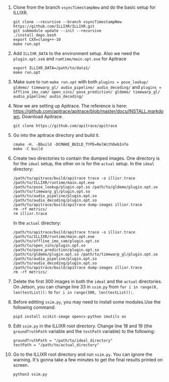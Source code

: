 1. Clone from the branch `vsyncTimestampNew` and do the basic setup for ILLIXR.

   ```
   git clone --recursive --branch vsyncTimestampNew https://github.com/ILLIXR/ILLIXR.git
   git submodule update --init --recursive
   ./install_deps.bash
   export CXX=clang++-10
   make run.opt
   ```

2. Add `ILLIXR_DATA` to the environment setup. Also we need the `plugin.opt.so`s and `rumtime/main.opt.exe` for Apitrace

   ```
   export ILLIXR_DATA=/path/to/data1/
   make run.opt
   ```

3. Make sure to run `make run.opt` with both `plugins = pose_lookup/ gldemo/ timewarp_gl/ audio_pipeline/ audio_decoding/` and `plugins = offline_imu_cam/ open_vins/ pose_prediction/ gldemo/ timewarp_gl/ audio_pipeline/ audio_decoding/`

4. Now we are setting up Apitrace. The reference is here: https://github.com/apitrace/apitrace/blob/master/docs/INSTALL.markdown. Download Apitrace.

   ```
   git clone https://github.com/apitrace/apitrace
   ```

5. Go into the apitrace directory and build it.

   ```
   cmake -H. -Bbuild -DCMAKE_BUILD_TYPE=RelWithDebInfo
   make -C build
   ```

6. Create two directories to contain the dumped images. One directory is for the `ideal` setup, the other on is for the `actual` setup. In the `ideal` directory:

   ```
   /path/to/apitrace/build/apitrace trace -o illixr.trace /path/to/ILLIXR/runtime/main.opt.exe /path/to/pose_lookup/plugin.opt.so /path/to/gldemo/plugin.opt.so /path/to/timewarp_gl/plugin.opt.so /path/to/audio_pipeline/plugin.opt.so /path/to/audio_decoding/plugin.opt.so
   /path/to/apitrace/build/apitrace dump-images illixr.trace
   rm -rf metrics/
   rm illixr.trace
   ```

   In the `actual` directory:

   ```
   /path/to/apitrace/build/apitrace trace -o illixr.trace /path/to/ILLIXR/runtime/main.opt.exe /path/to/offline_imu_cam/plugin.opt.so /path/to/open_vins/plugin.opt.so /path/to/pose_prediction/plugin.opt.so /path/to/gldemo/plugin.opt.so /path/to/timewarp_gl/plugin.opt.so /path/to/audio_pipeline/plugin.opt.so /path/to/audio_decoding/plugin.opt.so
   /path/to/apitrace/build/apitrace dump-images illixr.trace
   rm -rf metrics/
   ```

7. Delete the first 300 images in both the `ideal` and the `actual` directories. On Jetson, you can change line 33 in `ssim.py` from `for i in range(0, len(testList)):` to `for i in range(300, len(testList)):`.

8. Before editting `ssim.py`, you may need to install some modules.Use the following command:

   ```
   pip3 install scikit-image opencv-python imutils os
   ```

9. Edit `ssim.py` in the ILLIXR root directory. Change line 18 and 19 (the `groundTruthPath` variable and the `testPath` variable) to the following:

   ```
   groundTruthPath = "/path/to/ideal_directory"
   testPath = "/path/to/actual_directory"
   ```

10. Go to the ILLIXR root directory and run `ssim.py`. You can ignore the warning. It's gonna take a few minutes to get the final results printed on screen.
    ```
    python3 ssim.py
    ```
